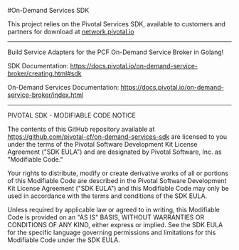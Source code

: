 #On-Demand Services SDK

This project relies on the Pivotal Services SDK, available to customers and partners for download at [network.pivotal.io](http://network.pivotal.io)

---

Build Service Adapters for the PCF On-Demand Service Broker in Golang! 

SDK Documentation: https://docs.pivotal.io/on-demand-service-broker/creating.html#sdk

On-Demand Services Documentation: https://docs.pivotal.io/on-demand-service-broker/index.html

---

PIVOTAL SDK - MODIFIABLE CODE NOTICE 

The contents of this GitHub repository available at https://github.com/pivotal-cf/on-demand-services-sdk are licensed to you 
under the terms of the Pivotal Software Development Kit License Agreement ("SDK EULA") 
and are designated by Pivotal Software, Inc. as "Modifiable Code."

Your rights to distribute, modify or create derivative works of all or portions of this 
Modifiable Code are described in the Pivotal Software Development Kit License Agreement 
("SDK EULA") and this Modifiable Code may only be used in accordance with the terms and
conditions of the SDK EULA.

Unless required by applicable law or agreed to in writing, this Modifiable Code is 
provided on an "AS IS" BASIS, WITHOUT WARRANTIES OR CONDITIONS OF ANY KIND, either 
express or implied. See the SDK EULA for the specific language governing permissions and
limitations for this Modifiable Code under the SDK EULA. 

